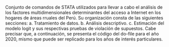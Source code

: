 Conjunto de comandos de STATA utilizados para llevar a cabo el análisis de los factores multidimensionales determinantes del acceso a Internet en los hogares de áreas rruales del Perú. Su organización consta de las siguientes secciones:
a.	Tratamiento de datos.
b.	Análisis descriptivo.
c.	Estimación del modelo logit y sus respectivas pruebas de violación de supuestos.
Cabe precisar que, a continuación, se presenta el código del do-file  para el año 2020, mismo que puede ser replicado para los años de interés particulares.
